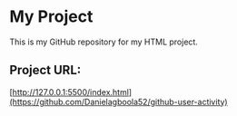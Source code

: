 # My Project

This is my GitHub repository for my HTML project.

## Project URL:
[http://127.0.0.1:5500/index.html](https://github.com/Danielagboola52/github-user-activity)
